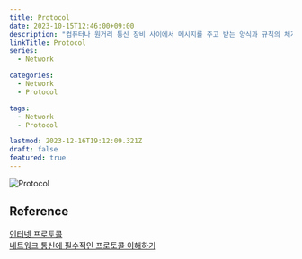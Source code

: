 ```yaml
---
title: Protocol
date: 2023-10-15T12:46:00+09:00
description: "컴퓨터나 원거리 통신 장비 사이에서 메시지를 주고 받는 양식과 규칙의 체계이다. 통신 프로토콜은 신호 체계, 인증, 그리고 오류 감지 및 수정 기능을 포함"
linkTitle: Protocol
series:
  - Network

categories:
  - Network
  - Protocol

tags:
  - Network
  - Protocol

lastmod: 2023-12-16T19:12:09.321Z
draft: false
featured: true
---
```


![Protocol](media/images/protocol.png "http://www.tcpipguide.com/free/t_TCPIPProtocols.htm")

## Reference

[인터넷 프로토콜](https://velog.io/@dkdjsema9808/%EC%9D%B8%ED%84%B0%EB%84%B7-%ED%94%84%EB%A1%9C%ED%86%A0%EC%BD%9C)  
[네트워크 통신에 필수적인 프로토콜 이해하기](https://www.whatap.io/ko/blog/160/index.html)
